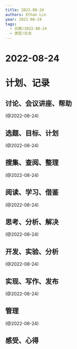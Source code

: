 ```yaml
---
title: 2022-08-24
authors: Ethan Lin
year: 2022-08-24 
tags:
  - 日期/2022-08-24 
  - 类型/日志 
---
```



# 2022-08-24






# 计划、记录

## 讨论、会议讲座、帮助

(@2022-08-24)



## 选题、目标、计划

(@2022-08-24)



## 搜集、查阅、整理

(@2022-08-24)



## 阅读、学习、借鉴

(@2022-08-24)



## 思考、分析、解决

(@2022-08-24)



## 开发、实验、分析

(@2022-08-24)



## 实现、写作、发布

(@2022-08-24)





## 管理

(@2022-08-24)



## 感受、心得



